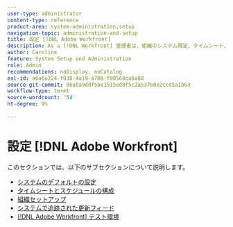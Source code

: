 ```yaml
---
user-type: administrator
content-type: reference
product-area: system-administration;setup
navigation-topic: administration-and-setup
title: 設定 [!DNL Adobe Workfront]
description: As a [!DNL Workfront] 管理者は、組織のシステム既定、タイムシート、スケジュール、ユーザーのシステム内での編成方法、自動システム更新、および [!DNL Workfront] 使用する環境のテスト。
author: Caroline
feature: System Setup and Administration
role: Admin
recommendations: noDisplay, noCatalog
exl-id: a6a6a224-f938-4a19-a708-f00568ca6a88
source-git-commit: 86a0a9ddf5be1515ed8f5c2a537b0e2ccd5a1b63
workflow-type: tm+mt
source-wordcount: '54'
ht-degree: 9%

---
```


# 設定 [!DNL Adobe Workfront]

このセクションでは、以下のサブセクションについて説明します。

* [システムのデフォルトの設定](../../administration-and-setup/set-up-workfront/configure-system-defaults/configure-system-defaults.md)
* [タイムシートとスケジュールの構成](../../administration-and-setup/set-up-workfront/configure-timesheets-schedules/configure-timesheets-and-schedules.md)
* [組織セットアップ](../../administration-and-setup/set-up-workfront/organizational-setup/organizational-setup.md)
* [システムで追跡された更新フィード](../../administration-and-setup/set-up-workfront/system-tracked-update-feeds/system-tracked-updates-feeds.md)
* [[!DNL Adobe Workfront] テスト環境](../../administration-and-setup/set-up-workfront/workfront-testing-environments/wf-testing-environments.md)
